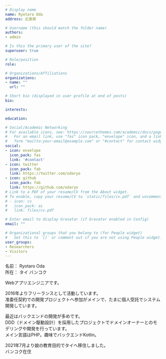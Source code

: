 ```yaml
---
# Display name
name: Ryotaro Oda
address: 広島県

# Username (this should match the folder name)
authors:
- admin

# Is this the primary user of the site?
superuser: true

# Role/position
role: 

# Organizations/Affiliations
organizations:
- name: ""
  url: ""

# Short bio (displayed in user profile at end of posts)
bio: 

interests:

education:

# Social/Academic Networking
# For available icons, see: https://sourcethemes.com/academic/docs/page-builder/#icons
#   For an email link, use "fas" icon pack, "envelope" icon, and a link in the
#   form "mailto:your-email@example.com" or "#contact" for contact widget.
social:
- icon: envelope
  icon_pack: fas
  link: '#contact'
- icon: twitter
  icon_pack: fab
  link: https://twitter.com/odaryo
- icon: github
  icon_pack: fab
  link: https://github.com/odaryo
# Link to a PDF of your resume/CV from the About widget.
# To enable, copy your resume/CV to `static/files/cv.pdf` and uncomment the lines below.
# - icon: cv
#   icon_pack: ai
#   link: files/cv.pdf

# Enter email to display Gravatar (if Gravatar enabled in Config)
email: ""

# Organizational groups that you belong to (for People widget)
#   Set this to `[]` or comment out if you are not using People widget.
user_groups:
- Researchers
- Visitors
---
```


名前： Ryotaro Oda  
所在： タイ バンコク  

Webアプリエンジニアです。

2016年よりフリーランスとして活動しています。  
准委任契約での開発プロジェクトへ参加がメインで、たまに個人受託でシステム開発しています。  

最近はバックエンドの開発が多めです。  
DDD（ドメイン駆動設計）を採用したプロジェクトでドメインオーナーとのモデリングや開発を行っています。  
メイン言語はPHP。趣味でバックエンドKotlin。

2021年7月より娘の教育目的でタイへ移住しました。  
バンコク在住

